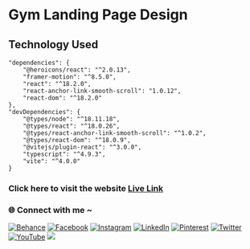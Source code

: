 # Gym Landing Page Design

## Technology Used

```
"dependencies": {
    "@heroicons/react": "^2.0.13",
    "framer-motion": "^8.5.0",
    "react": "^18.2.0",
    "react-anchor-link-smooth-scroll": "1.0.12",
    "react-dom": "^18.2.0"
},
"devDependencies": {
    "@types/node": "^18.11.18",
    "@types/react": "^18.0.26",
    "@types/react-anchor-link-smooth-scroll": "^1.0.2",
    "@types/react-dom": "^18.0.9",
    "@vitejs/plugin-react": "^3.0.0",
    "typescript": "^4.9.3",
    "vite": "^4.0.0"
}
```

### Click here to visit the website [Live Link]()

### 🌐 Connect with me ~

[![Behance](https://img.shields.io/badge/Behance-1769ff?logo=behance&logoColor=white)](https://behance.net/mdmarufsarker)
[![Facebook](https://img.shields.io/badge/Facebook-%231877F2.svg?logo=Facebook&logoColor=white)](https://facebook.com/mdmarufsarkerr)
[![Instagram](https://img.shields.io/badge/Instagram-%23E4405F.svg?logo=Instagram&logoColor=white)](https://instagram.com/md_maruf_sarker)
[![LinkedIn](https://img.shields.io/badge/LinkedIn-%230077B5.svg?logo=linkedin&logoColor=white)](https://linkedin.com/in/mdmarufsarker)
[![Pinterest](https://img.shields.io/badge/Pinterest-%23E60023.svg?logo=Pinterest&logoColor=white)](https://pinterest.com/md_maruf_sarker)
[![Twitter](https://img.shields.io/badge/Twitter-%231DA1F2.svg?logo=Twitter&logoColor=white)](https://twitter.com/md_marufsarker)
[![YouTube](https://img.shields.io/badge/YouTube-%23FF0000.svg?logo=YouTube&logoColor=white)](https://www.youtube.com/@maruf_sarker)
[![](https://visitcount.itsvg.in/api?id=mdmarufsarker&icon=0&color=0)](https://visitcount.itsvg.in)
